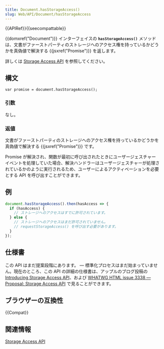 ```yaml
---
title: Document.hasStorageAccess()
slug: Web/API/Document/hasStorageAccess
---
```


{{APIRef}}{{seecompattable}}

{{domxref("Document")}} インターフェイスの **`hasStorageAccess()`** メソッドは、文書がファーストパーティのストレージへのアクセス権を持っているかどうかを真偽値で解決する {{jsxref("Promise")}} を返します。

詳しくは [Storage Access API](/ja/docs/Web/API/Storage_Access_API) を参照してください。

## 構文

```
var promise = document.hasStorageAccess();
```

### 引数

なし。

### 返値

文書がファーストパーティのストレージへのアクセス権を持っているかどうかを真偽値で解決する {{jsxref("Promise")}} です。

Promise が解決され、関数が最初に呼び出されたときにユーザージェスチャーイベントを処理していた場合、解決ハンドラーはユーザージェスチャーが処理されているかのように実行されるため、ユーザーによるアクティベーションを必要とする API を呼び出すことができます。

## 例

```js
document.hasStorageAccess().then(hasAccess => {
  if (hasAccess) {
    // ストレージへのアクセスはすでに許可されています。
  } else {
    // ストレージへのアクセスはまだ許可されていません。
    // requestStorageAccess() を呼び出す必要があります。
  }
});
```

## 仕様書

この API はまだ提案段階にあります。 — 標準化プロセスはまだ始まっていません。現在のところ、この API の詳細の仕様書は、アップルのブログ投稿の [Introducing Storage Access API](https://webkit.org/blog/8124/introducing-storage-access-api/)、および [WHATWG HTML issue 3338 — Proposal: Storage Access API](https://github.com/whatwg/html/issues/3338) で見ることができます。

## ブラウザーの互換性

{{Compat}}

## 関連情報

[Storage Access API](/ja/docs/Web/API/Storage_Access_API)
